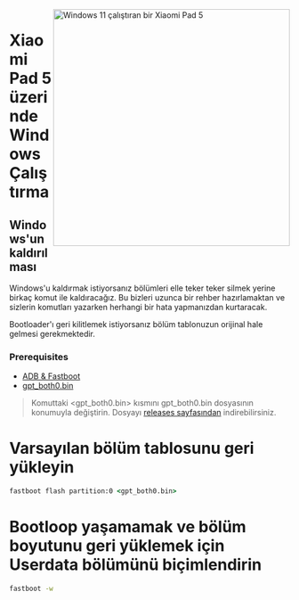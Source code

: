 <img align="right" src="https://raw.githubusercontent.com/erdilS/Port-Windows-11-Xiaomi-Pad-5/main/nabu.png" width="425" alt="Windows 11 çalıştıran bir Xiaomi Pad 5">

# Xiaomi Pad 5 üzerinde Windows Çalıştırma

## Windows'un kaldırılması

Windows'u kaldırmak istiyorsanız bölümleri elle teker teker silmek yerine birkaç komut ile kaldıracağız. Bu bizleri uzunca bir rehber hazırlamaktan ve sizlerin komutları yazarken herhangi bir hata yapmanızdan kurtaracak.

Bootloader'ı geri kilitlemek istiyorsanız bölüm tablonuzun orijinal hale gelmesi gerekmektedir.

### Prerequisites

- [ADB & Fastboot](https://developer.android.com/studio/releases/platform-tools)
- [gpt_both0.bin](../../../../releases/tag/1.0)


> Komuttaki <gpt_both0.bin> kısmını gpt_both0.bin dosyasının konumuyla değiştirin. Dosyayı [releases sayfasından](../../../../releases/) indirebilirsiniz.


# Varsayılan bölüm tablosunu geri yükleyin

```cmd
fastboot flash partition:0 <gpt_both0.bin>
```

# Bootloop yaşamamak ve bölüm boyutunu geri yüklemek için Userdata bölümünü biçimlendirin
```cmd
fastboot -w
```
